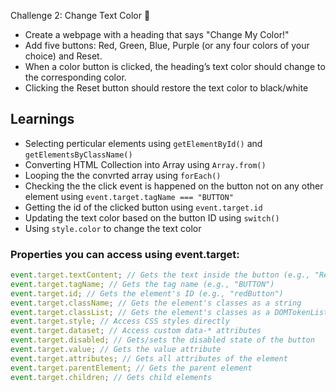 Challenge 2: Change Text Color 🦎

- Create a webpage with a heading that says "Change My Color!"
- Add five buttons: Red, Green, Blue, Purple (or any four colors of your choice) and Reset.
- When a color button is clicked, the heading’s text color should change to the corresponding color.
- Clicking the Reset button should restore the text color to black/white

## Learnings

- Selecting perticular elements using `getElementById()` and `getElementsByClassName()`
- Converting HTML Collection into Array using `Array.from()`
- Looping the the convrted array using `forEach()`
- Checking the the click event is happened on the button not on any other element using `event.target.tagName === "BUTTON"`
- Getting the id of the clicked button using `event.target.id`
- Updating the text color based on the button ID using `switch()`
- Using `style.color` to change the text color

### Properties you can access using event.target:

```javascript
event.target.textContent; // Gets the text inside the button (e.g., "Red", "Green")
event.target.tagName; // Gets the tag name (e.g., "BUTTON")
event.target.id; // Gets the element's ID (e.g., "redButton")
event.target.className; // Gets the element's classes as a string
event.target.classList; // Gets the element's classes as a DOMTokenList (more methods available)
event.target.style; // Access CSS styles directly
event.target.dataset; // Access custom data-* attributes
event.target.disabled; // Gets/sets the disabled state of the button
event.target.value; // Gets the value attribute
event.target.attributes; // Gets all attributes of the element
event.target.parentElement; // Gets the parent element
event.target.children; // Gets child elements
```
